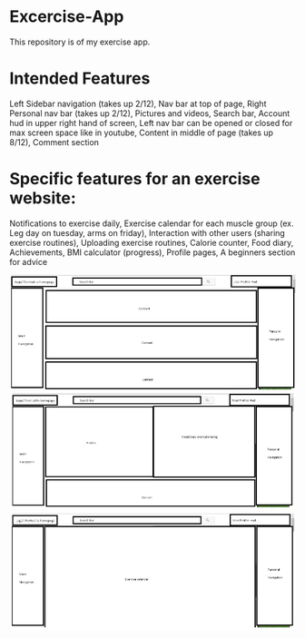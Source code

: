 # Excercise-App
This repository is of my exercise app.
# Intended Features
Left Sidebar navigation (takes up 2/12), 
Nav bar at top of page, 
Right Personal nav bar (takes up 2/12), 
Pictures and videos, 
Search bar, 
Account hud in upper right hand of screen, 
Left nav bar can be opened or closed for max screen space like in youtube, 
Content in middle of page (takes up 8/12), 
Comment section

# Specific features for an exercise website:
Notifications to exercise daily, 
Exercise calendar for each muscle group (ex. Leg day on tuesday, arms on friday), 
Interaction with other users (sharing exercise routines), 
Uploading exercise routines, 
Calorie counter, 
Food diary, 
Achievements, 
BMI calculator (progress), 
Profile pages, 
A beginners section for advice

![alt text](https://github.com/natelsoz1/Excercise-App/blob/master/Homepage.PNG)
![alt text](https://github.com/natelsoz1/Excercise-App/blob/master/profilepage.PNG)
![alt text](https://github.com/natelsoz1/Excercise-App/blob/master/Calendar.PNG)

